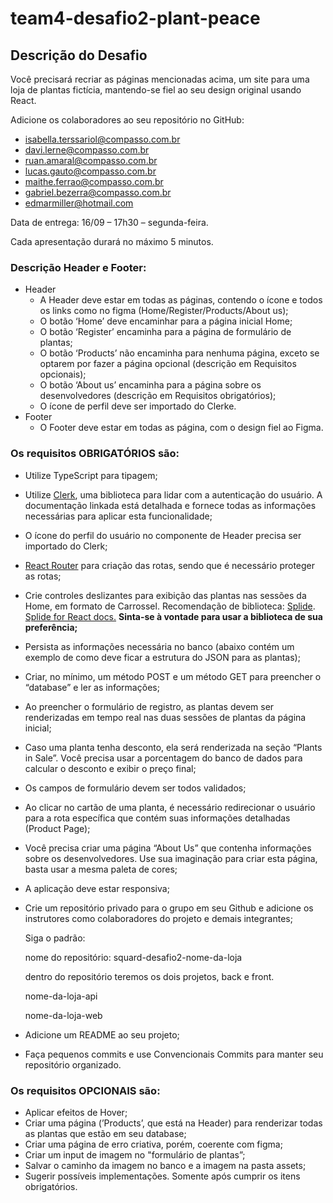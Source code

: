 # team4-desafio2-plant-peace

## Descrição do Desafio

Você precisará recriar as páginas mencionadas acima, um site para uma loja de plantas fictícia, mantendo-se fiel ao seu design original usando React.

Adicione os colaboradores ao seu repositório no GitHub:

- isabella.terssariol@compasso.com.br
- davi.lerne@compasso.com.br
- ruan.amaral@compasso.com.br
- lucas.gauto@compasso.com.br
- maithe.ferrao@compasso.com.br
- gabriel.bezerra@compasso.com.br
- edmarmiller@hotmail.com

Data de entrega: 16/09 – 17h30 – segunda-feira.

Cada apresentação durará no máximo 5 minutos.

### Descrição Header e Footer:

- Header
    - A Header deve estar em todas as páginas, contendo o ícone e todos os links como no figma (Home/Register/Products/About us);
    - O botão ‘Home’ deve encaminhar para a página inicial Home;
    - O botão ‘Register’ encaminha para a página de formulário de plantas;
    - O botão ‘Products’ não encaminha para nenhuma página, exceto se optarem por fazer a página opcional (descrição em Requisitos opcionais);
    - O botão ‘About us’ encaminha para a página sobre os desenvolvedores (descrição em Requisitos obrigatórios);
    - O ícone de perfil deve ser importado do Clerke.
- Footer
    - O Footer deve estar em todas as página, com o design fiel ao Figma.

### Os requisitos **OBRIGATÓRIOS** são:

- Utilize TypeScript para tipagem;
- Utilize [Clerk](https://clerk.com/docs/quickstarts/react), uma biblioteca para lidar com a autenticação do usuário. A documentação linkada está detalhada e fornece todas as informações necessárias para aplicar esta funcionalidade;
- O ícone do perfil do usuário no componente de Header precisa ser importado do Clerk;
- [React Router](https://reactrouter.com/en/main) para criação das rotas, sendo que é necessário proteger as rotas;
- Crie controles deslizantes para exibição das plantas nas sessões da Home, em formato de Carrossel. Recomendação de biblioteca: [Splide](https://splidejs.com/). [Splide for React docs.](https://splidejs.com/integration/react-splide/) **Sinta-se à vontade para usar a biblioteca de sua preferência;**
- Persista as informações necessária no banco (abaixo contém um exemplo de como deve ficar a estrutura do JSON para as plantas);
- Criar, no mínimo, um método POST e um método GET para preencher o “database” e ler as informações;
- Ao preencher o formulário de registro, as plantas devem ser renderizadas em tempo real nas duas sessões de plantas da página inicial;
- Caso uma planta tenha desconto, ela será renderizada na seção “Plants in Sale”. Você precisa usar a porcentagem do banco de dados para calcular o desconto e exibir o preço final;
- Os campos de formulário devem ser todos validados;
- Ao clicar no cartão de uma planta, é necessário redirecionar o usuário para a rota específica que contém suas informações detalhadas (Product Page);
- Você precisa criar uma página “About Us” que contenha informações sobre os desenvolvedores. Use sua imaginação para criar esta página, basta usar a mesma paleta de cores;
- A aplicação deve estar responsiva;
- Crie um repositório privado para o grupo em seu Github e adicione os instrutores como colaboradores do projeto e demais integrantes;
    
    Siga o padrão:
    
    nome do repositório: squard-desafio2-nome-da-loja
    
    dentro do repositório teremos os dois projetos, back e front.
    
    nome-da-loja-api
    
    nome-da-loja-web
    
- Adicione um README ao seu projeto;
- Faça pequenos commits e use Convencionais Commits para manter seu repositório organizado.

### Os requisitos **OPCIONAIS** são:

- Aplicar efeitos de Hover;
- Criar uma página (’Products’, que está na Header) para renderizar todas as plantas que estão em seu database;
- Criar uma página de erro criativa, porém, coerente com figma;
- Criar um input de imagem no "formulário de plantas”;
- Salvar o caminho da imagem no banco e a imagem na pasta assets;
- Sugerir possíveis implementações. Somente após cumprir os itens obrigatórios.
